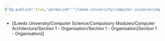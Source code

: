 ```yaml
---
{"dg-publish":true,"permalink":"/leeds-university/computer-science/compulsory-modules/computer-architecture/computer-architecture/","tags":["#Mandatory-Module"]}
---
```


- [[Leeds University/Computer Science/Compulsory Modules/Computer Architecture/Section 1 - Organisation/Section 1 - Organisation\|Section 1 - Organisation]]

